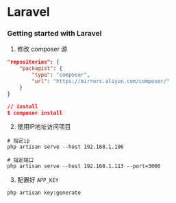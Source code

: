 # Laravel

### Getting started with Laravel

1. 修改 composer 源
```json
"repositories": {
    "packagist": {
        "type": "composer",
        "url": "https://mirrors.aliyun.com/composer/"
    }
}

// install
$ composer install
```

2. 使用IP地址访问项目
```
# 指定ip
php artisan serve --host 192.168.1.106

# 指定端口
php artisan serve --host 192.168.1.113 --port=3000
```

3. 配置好 `APP_KEY`
```
php artisan key:generate
```

